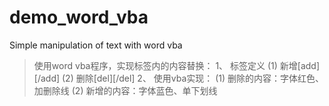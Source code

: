 # demo_word_vba
Simple manipulation of text with word vba
> 使用word vba程序，实现标签内的内容替换：
>1、  标签定义
>(1) 新增[add][/add]
>(2) 删除[del][/del]
>2、 使用vba实现：
>(1)    删除的内容：字体红色、加删除线
>(2)   新增的内容：字体蓝色、单下划线
